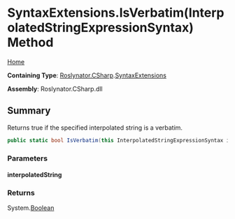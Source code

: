 # SyntaxExtensions\.IsVerbatim\(InterpolatedStringExpressionSyntax\) Method

[Home](../../../../README.md)

**Containing Type**: [Roslynator.CSharp](../../README.md)\.[SyntaxExtensions](../README.md)

**Assembly**: Roslynator\.CSharp\.dll

## Summary

Returns true if the specified interpolated string is a verbatim\.

```csharp
public static bool IsVerbatim(this InterpolatedStringExpressionSyntax interpolatedString)
```

### Parameters

#### interpolatedString

### Returns

System\.[Boolean](https://docs.microsoft.com/en-us/dotnet/api/system.boolean)

